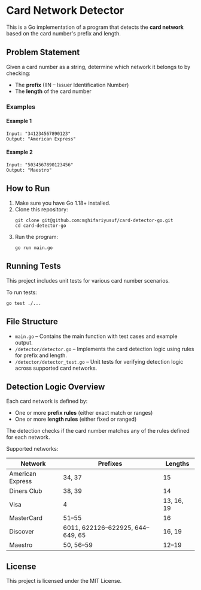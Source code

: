 # Card Network Detector

This is a Go implementation of a program that detects the **card network** based on the card number's prefix and length.

## Problem Statement

Given a card number as a string, determine which network it belongs to by checking:

- The **prefix** (IIN – Issuer Identification Number)
- The **length** of the card number

### Examples

#### Example 1
```
Input: "341234567890123"
Output: "American Express"
```

#### Example 2
```
Input: "5034567890123456"
Output: "Maestro"
```

## How to Run

1. Make sure you have Go 1.18+ installed.
2. Clone this repository:
    ```
    git clone git@github.com:mghifariyusuf/card-detector-go.git
    cd card-detector-go
    ```
3. Run the program:
    ```
    go run main.go
    ```

## Running Tests

This project includes unit tests for various card number scenarios.

To run tests:
```
go test ./...
```

## File Structure

- `main.go` – Contains the main function with test cases and example output.
- `/detector/detector.go` – Implements the card detection logic using rules for prefix and length.
- `/detector/detector_test.go` – Unit tests for verifying detection logic across supported card networks.

## Detection Logic Overview

Each card network is defined by:

- One or more **prefix rules** (either exact match or ranges)
- One or more **length rules** (either fixed or ranged)

The detection checks if the card number matches any of the rules defined for each network.

Supported networks:

| Network          | Prefixes                             | Lengths    |
|------------------|--------------------------------------|------------|
| American Express | 34, 37                               | 15         |
| Diners Club      | 38, 39                               | 14         |
| Visa             | 4                                    | 13, 16, 19 |
| MasterCard       | 51–55                                | 16         |
| Discover         | 6011, 622126–622925, 644–649, 65     | 16, 19     |
| Maestro          | 50, 56–59                            | 12–19      |

## License

This project is licensed under the MIT License.